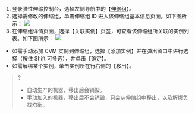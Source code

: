1. 登录弹性伸缩控制台，选择左侧导航中的【[伸缩组](https://console.cloud.tencent.com/autoscaling/group?rid=1)】。
2. 选择需修改的伸缩组，单击伸缩组 ID 进入该伸缩组基本信息页面。如下图所示：
![](https://main.qcloudimg.com/raw/6c9d3876e1d343ae8ddd6fc2ad912112.png)
3. 在伸缩组详情页面，选择【关联实例】页签，可查看该伸缩组所关联的实例列表。如下图所示：
![](https://main.qcloudimg.com/raw/2c4c7f20ccfbb5b72588aaaf3d61a7ba.png)
 - 如需手动添加 CVM 实例到伸缩组，选择【添加实例】并在弹出窗口中进行选择（按住 Shift 可多选），并单击【确定】。
 - 如需解绑某个实例，单击实例所在行右侧的【移出】。
>?
>-  自动生产的机器，移出后会销毁。
> - 手动加入的机器，移出后不会销毁，只会从伸缩组中移出，以及解绑负载均衡。
